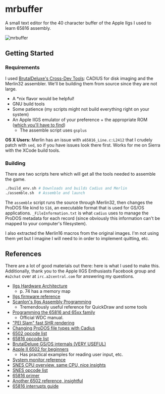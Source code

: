 # mrbuffer
A small text editor for the 40 character buffer of the Apple IIgs I used to learn 65816 assembly.  

![mrbuffer](https://i.imgur.com/82d4caa.gif)

## Getting Started

### Requirements

I used [BrutalDeluxe's Cross-Dev Tools](http://brutaldeluxe.fr/products/crossdevtools/index.html): CADIUS for disk imaging and the Merlin32 assembler. We'll be building them from source since they are not large. 

- A *nix flavor would be helpful!
- GNU build tools
- Some patience (my scripts might not build everything right on your system)
- An Apple IIGS emulator of your preference + the appropriate ROM ([which you'll have to find](https://www.google.com/search?q=apple+iigs+rom+download))
  - The assemble script uses `gsplus`

**OS X Users:** Merlin has an issue with `a65816_Line.c:L2412` that I crudely patch with `sed`, so if you have issues look there first. Works for me on Sierra with the XCode build tools.

### Building

There are two scripts here which will get all the tools needed to assemble the game. 

```bash
./build_env.sh # Downloads and builds Cadius and Merlin
./assemble.sh  # Assemble and launch
```

The `assemble` script runs the source through Merlin32, then changes the ProDOS file kind to `S16`, an executable format that is used for GS/OS applications. `_FileInformation.txt` is what `cadius` uses to manage the ProDOS metadata for each record (since obviously this information can't be mapped to your computer's filesystem).

I also extracted the Merlin16 macros from the original images. I'm not using them yet but I imagine I will need to in order to implement quitting, etc. 

## References

There are a lot of good materials out there: here is what I used to make this. Additionally, thank you to the Apple IIGS Enthusiasts Facebook group and `#a2chat` over at `irc.a2central.com` for answering my questions.

- [IIgs Hardware Architecture](http://www.goldstarsoftware.com/applesite/Documentation/AppleIIgsHardwareReferenceManual.PDF)
  - p. 74 has a memory map
- [IIgs firmware reference](http://www.applelogic.org/files/GSFIRMWAREREF1.pdf)
- [Scanlon's IIgs Assembly Programming](ftp://ftp.apple.asimov.net/pub/apple_II/documentation/programming/65816_gs/Apple%20IIGS%20Assembly%20Language%20Programming.pdf)
  - Tremendously useful reference for QuickDraw and some tools
- [Programming the 65816 and 65xx family](https://apple2.gs/downloads/Programmanual.pdf)
  - Official WDC manual.
- ["PEI Slam" fast SHR rendering](https://retrocomputing.stackexchange.com/questions/52/how-do-i-use-shadowed-memory-to-render-super-hi-res-quickly)
- [Changing ProDOS file types with Cadius](https://groups.google.com/forum/#!topic/comp.sys.apple2/dqcTdS9epdQ)
- [6502 opcode list](http://www.defence-force.org/computing/oric/coding/annexe_2/)
- [65816 opcode list](http://www.intel-assembler.it/portale/5/65816_guide/opcode_reference.asp)
- [BrutalDeluxe GS/OS internals (VERY USEFUL)](http://brutaldeluxe.fr/documentation/gsos/Apple_IIgs_GSOS_internals_v1.pdf)
- [Apple II 6502 for beginners](http://www.appleoldies.ca/anix/Using-6502-Assembly-Language-by-Randy-Hyde.pdf)
  - Has practical examples for reading user input, etc.
- [System monitor reference](http://apple2.info/wiki/index.php?title=System_Monitor)
- [SNES CPU overview, same CPU, nice insights](https://github.com/michielvoo/SNES/wiki/CPU)
- [SNES opcode list](http://wiki.metroidconstruction.com/doku.php?id=super:technical_information:asm_mnemonics)
- [65816 primer](http://softpixel.com/~cwright/sianse/docs/65816NFO.HTM)
- [Another 6502 reference, insightful](https://github.com/wiz-lang/wiz/wiki/Registers-and-Memory-(6502))
- [65816 interrupts guide](http://6502.org/tutorials/65c816interrupts.html)
